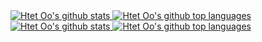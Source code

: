 <!-- Stats & languages light mode -->
<a href="https://github.com/anuraghazra/github-readme-stats#gh-light-mode-only">
  <img
    align="top"
    alt="Htet Oo's github stats"
    src="https://github-readme-stats.vercel.app/api?username=HtetOoWaiYan&hide=stars&custom_title=Statistics&count_private=true&show_icons=true&hide_border=true&card_width=455px&theme=graywhite#gh-light-mode-only"
   />
</a>
<a href="https://github.com/anuraghazra/github-readme-stats#gh-light-mode-only">
  <img
    align="top"
    src="https://github-readme-stats.vercel.app/api/top-langs/?username=HtetOoWaiYan&layout=compact&custom_title=Languages&hide_border=true&theme=graywhite#gh-light-mode-only"
    alt="Htet Oo's github top languages"
   />
</a>

<!-- Stats & languages dark mode -->
<a href="https://github.com/anuraghazra/github-readme-stats#gh-dark-mode-only">
  <img
    align="top"
    alt="Htet Oo's github stats"
    src="https://github-readme-stats.vercel.app/api?username=HtetOoWaiYan&hide=stars&custom_title=Statistics&count_private=true&show_icons=true&hide_border=true&card_width=455px&theme=graywhite#gh-dark-mode-only"
   />
</a>
<a href="https://github.com/anuraghazra/github-readme-stats#gh-dark-mode-only">
  <img
    align="top"
    src="https://github-readme-stats.vercel.app/api/top-langs/?username=HtetOoWaiYan&layout=compact&custom_title=Languages&hide_border=true&theme=graywhite#gh-dark-mode-only"
    alt="Htet Oo's github top languages"
   />
</a>
